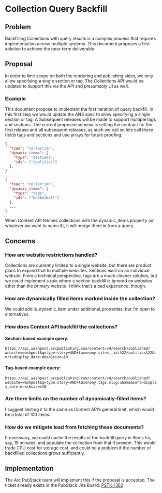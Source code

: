 # Collection Query Backfill

## Problem

Backfilling Collections with query results is a complex process that requires implementation across multiple systems.
This document proposes a first solution to achieve the near-term deliverable.

## Proposal

In order to limit scope on both the rendering and publishing sides, we only allow specifying a single section or tag. The Collections API would be updated to support this via the API and presumably UI as well.

### Example

This document propose to implement the first iteration of query backfill.
In this first step we would update the ANS spec to allow specifying a single section or tag.
A Subsequent releases will be made to support multiple tags and sections.
The current proposed schema is setting the contract for the first release and all subsequent releases, as such we call so lets call those fields tags and sections and use arrays for future proofing.

```JSON
{
  "type": "collection",
  "dynamic_items": {
    "type": "sections",
    "ids": ["/politics"]
  },
}
```

```JSON
{
  "type": "collection",
  "dynamic_items": {
    "type": "tags",
    "ids": ["basketball"]
  },
  ...
}
```

When Content API fetches collections with the dynamic_items property (or whatever we want to name it), it will merge them in from a query.

## Concerns

### How are website restrictions handled?

Collections are currently limited to a single website, but there are product plans to expand that to multiple websites. Sections exist on an individual website. From a technical perspective, tags are a much cleaner solution, but we could implement a rule where a section backfill is ignored on websites other than the primary website. I think that’s a bad experience, though.

### How are dynamically filled items marked inside the collection?

We could add is_dynamic_item under additional_properties, but I’m open to alternatives.

### How does Content API backfill the collections?

#### Section-based example query:

`https://api.washpost.arcpublishing.com/content/v4/search/published?website=washpost&q=type:story+AND+taxonomy.sites._id:%22/politics%22&sort=display_date:desc&size=10`

#### Tag-based example query:

`https://api.washpost.arcpublishing.com/content/v4/search/published?website=washpost&q=type:story+AND+taxonomy.tags.slug:obama&sort=display_date:desc&size=10`

### Are there limits on the number of dynamically-filled items?

I suggest limiting it to the same as Content API’s general limit, which would be a total of 100 items.

### How do we mitigate load from fetching these documents?

If necessary, we could cache the results of the backfill query in Redis for, say, 15 minutes, and populate the collection from that if present. This would trade CPU cost for storage cost, and could be a problem if the number of backfilled collections grows sufficiently.

## Implementation

The Arc PubStack team will implement this if the proposal is accepted. The ticket already exists in the PubStack Jira Board: [PSTK-1362](https://arcpublishing.atlassian.net/browse/PSTK-1362)
